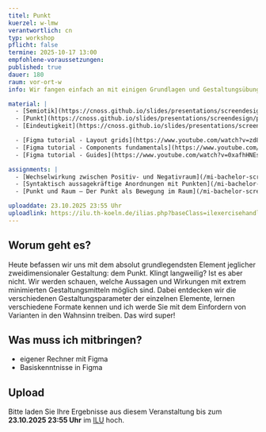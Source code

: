 ```yaml
---
titel: Punkt
kuerzel: w-lmw
verantwortlich: cn
typ: workshop
pflicht: false
termine: 2025-10-17 13:00
empfohlene-voraussetzungen:
published: true
dauer: 180
raum: vor-ort-w
info: Wir fangen einfach an mit einigen Grundlagen und Gestaltungsübungen rund um den Punkt.

material: |
  - [Semiotik](https://cnoss.github.io/slides/presentations/screendesign/semiotik/)
  - [Punkt](https://cnoss.github.io/slides/presentations/screendesign/punkt/)
  - [Eindeutigkeit](https://cnoss.github.io/slides/presentations/screendesign/eindeutigkeit/)

  - [Figma tutorial - Layout grids](https://www.youtube.com/watch?v=zd8wrAdURN0&t=106s)
  - [Figma tutorial - Components fundamentals](https://www.youtube.com/watch?v=7dJBDU8HBeQ)
  - [Figma tutorial - Guides](https://www.youtube.com/watch?v=0xafhHNEsp8)

assignments: |
  - [Wechselwirkung zwischen Positiv- und Negativraum](/mi-bachelor-screendesign/assignments/basics-punkt-positiv-negativ/)
  - [Syntaktisch aussagekräftige Anordnungen mit Punkten](/mi-bachelor-screendesign/assignments/basics-anordnungen-mit-punkten/)
  - [Punkt und Raum – Der Punkt als Bewegung im Raum](/mi-bachelor-screendesign/assignments/basics-punkt-im-raum/)

uploaddate: 23.10.2025 23:55 Uhr
uploadlink: https://ilu.th-koeln.de/ilias.php?baseClass=ilexercisehandlergui&cmdNode=cw:nq&cmdClass=ilObjExerciseGUI&cmd=showOverview&ref_id=679317
---
```


## Worum geht es?

Heute befassen wir uns mit dem absolut grundlegendsten Element jeglicher zweidimensionaler Gestaltung: dem Punkt. Klingt langweilig? Ist es aber nicht. Wir werden schauen, welche Aussagen und Wirkungen mit extrem minimierten Gestaltungsmitteln möglich sind. Dabei entdecken wir die verschiedenen Gestaltungsparameter der einzelnen Elemente, lernen verschiedene Formate kennen und ich werde Sie mit dem Einfordern von Varianten in den Wahnsinn treiben. Das wird super!

## Was muss ich mitbringen?
- eigener Rechner mit Figma
- Basiskenntnisse in Figma

## Upload

Bitte laden Sie Ihre Ergebnisse aus diesem Veranstaltung bis zum **23.10.2025 23:55 Uhr** im [ILU](https://ilu.th-koeln.de/ilias.php?baseClass=ilexercisehandlergui&cmdNode=cw:nq&cmdClass=ilObjExerciseGUI&cmd=showOverview&ref_id=679317) hoch.

<!-- ## Mitschnitte

Die Mitschnitte der Session liegen im [Ilias](https://ilias.th-koeln.de/goto.php?target=fold_2049885&client_id=ILIAS_FH_Koeln). -->


<!--
## Sie haben keinen Rechner?
Kein Problem, denn wir haben welche. Allerdings nur Macs. Uuuuuhh. Wenn Sie einen brauchen, bitte rechtzeitig an Volker Schaefer wenden. Unsere Rechner können nur für die Workshops und Trainings ausgeliehen werden. Im MI Pool stehen aber immer Rechner für Sie bereit.
-->
